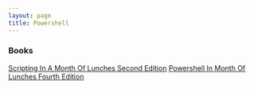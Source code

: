 ```yaml
---
layout: page
title: Powershell
---
```

### Books
[Scripting In A Month Of Lunches Second Edition](https://www.manning.com/books/learn-powershell-scripting-in-a-month-of-lunches-second-edition)
[Powershell In Month Of Lunches Fourth Edition](https://www.manning.com/books/learn-powershell-in-a-month-of-lunches)